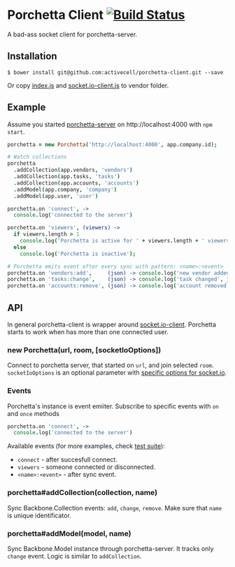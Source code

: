 # Porchetta Client [![Build Status](https://circleci.com/gh/activecell/porchetta-client.png?circle-token=e4e94a5aa232fb270ea22a5f32a34e3db5e75b61)](https://circleci.com/gh/activecell/porchetta-client)

  A bad-ass socket client for porchetta-server.

## Installation

    $ bower install git@github.com:activecell/porchetta-client.git --save

  Or copy [index.js](https://github.com/activecell/porchetta/blob/master/client/index.js) and [socket.io-client.js](https://github.com/LearnBoost/socket.io-client/blob/0.9/dist/socket.io.js) to vendor folder.

Example
-------

  Assume you started [porchetta-server](https://github.com/activecell/porchetta-server) on http://localhost:4000 with `npm start`.

```coffee
porchetta = new Porchetta('http://localhost:4000', app.company.id);

# Watch collections
porchetta
  .addCollection(app.vendors, 'vendors')
  .addCollection(app.tasks, 'tasks')
  .addCollection(app.accounts, 'accounts')
  .addModel(app.company, 'company')
  .addModel(app.user, 'user')

porchetta.on 'connect', ->
  console.log('connected to the server')

porchetta.on 'viewers', (viewers) ->
  if viewers.length > 1
    console.log('Porchetta is active for ' + viewers.length + ' viewers');
  else
    console.log('Porchetta is inactive');

# Porchetta emits event after every sync with pattern: <name>:<event>
porchetta.on 'vendors:add',     (json) -> console.log('new vendor added', json)
porchetta.on 'tasks:change',    (json) -> console.log('task changed', json)
porchetta.on 'accounts:remove', (json) -> console.log('account removed', json)
```

API
---

  In general porchetta-client is wrapper around [socket.io-client](https://github.com/LearnBoost/socket.io-client).
  Porchetta starts to work when has more than one connected user.

### new Porchetta(url, room, [socketIoOptions])

  Connect to porchetta server, that started on `url`, and join selected `room`.
  `socketIoOptions` is an optional parameter with [specific options for socket.io](https://github.com/LearnBoost/Socket.IO/wiki/Configuring-Socket.IO).

### Events

  Porchetta's instance is event emiiter. Subscribe to specific events with `on` and `once` methods

```coffee
porchetta.on 'connect', ->
  console.log('connected to the server')
```

  Available events (for more examples, check [test suite](https://github.com/activecell/porchetta/blob/master/test/client/index-test.js)):

  * `connect` - after succesfull connect.
  * `viewers` - someone connected or disconnected.
  * `<name>:<event>` - after sync event.

### porchetta#addCollection(collection, name)

  Sync Backbone.Collection events: `add`, `change`, `remove`. Make sure that `name` is unique identificator.

### porchetta#addModel(model, name)

  Sync Backbone.Model instance through porchetta-server. It tracks only `change` event. Logic is similar to `addCollection`.
